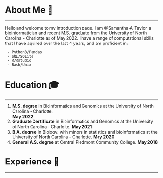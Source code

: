 # About Me 👋
***
Hello and welcome to my introduction page. I am @Samantha-A-Taylor, a bioinformatician and recent M.S. graduate from the University of North Carolina - Charlotte as of May 2022. I have a range of computational skills that I have aquired over the last 4 years, and am proficient in:

     - Python3/Pandas
     - SQL/SQLite
     - R/Rstudio
     - Bash/Unix
# Education :mortar_board:
***
1. **M.S. degree** in Bioinformatics and Genomics at the University of North Carolina - Charlotte.                                <div dir='rtl'> **May 2022**
2. **Graduate Certificate** in Bioinformatics and Genomics at the University of North Carolina - Charlotte.                                       **May 2021**
3. **B.A. degree** in Biology, with minors in statistics and bioinformatics at the University of North Carolina - Charlotte.                      **May 2020**
4. **General A.S. degree** at Central Piedmont Community College.                                                                                 **May 2018**
# Experience :bookmark_tabs:
***
